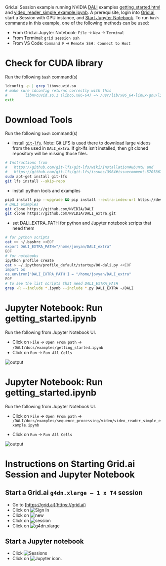 
Grid.ai Session example running NVIDIA [DALI](https://github.com/NVIDIA/DALI) examples [getting_started.html](https://docs.nvidia.com/deeplearning/dali/user-guide/docs/examples/getting_started.html) and [video_reader_simple_example.ipynb](https://github.com/NVIDIA/DALI/blob/main/docs/examples/sequence_processing/video/video_reader_simple_example.ipynb).  A prerequisite, login into [Grid.ai](#start-a-gridai-g4dnxlarge--1-x-t4-session), start a Session with GPU instance, and [Start Jupyter Notebook](#start-a-jupyter-notebook). To run `bash` commands in this example, one of the following methods can be used: 
- From Grid.ai Jupyter Notebook: `File` -> `New` -> `Terminal`
- From Terminal: `grid session ssh`
- From VS Code: `Command P` -> `Remote SSH: Connect to Host`
  
# Check for CUDA library 
Run the following `bash` command(s)
```bash
ldconfig -p | grep libnvcuvid.so
# make sure ldconfig returns correctly with this
#        libnvcuvid.so.1 (libc6,x86-64) => /usr/lib/x86_64-linux-gnu/libnvcuvid.so.1
exit
```

# Download Tools 
Run the following `bash` command(s)

- install [`git-lfs`](https://git-lfs.github.com). Note: Git LFS is used there to download large videos from the used in `DALI_extra`. If git-lfs isn’t installed, then git cloned repository will be missing those files.

```bash
# Instructions from 
#   https://github.com/git-lfs/git-lfs/wiki/Installation#ubuntu and 
#   https://github.com/git-lfs/git-lfs/issues/3964#issuecomment-570586798
sudo apt-get install git-lfs
git lfs install --skip-repo
```

- install python tools and examples
```bash
pip3 install pip --upgrade && pip install --extra-index-url https://developer.download.nvidia.com/compute/redist --upgrade nvidia-dali-cuda110
# DALI examples
git clone https://github.com/NVIDIA/DALI
git clone https://github.com/NVIDIA/DALI_extra.git
```

- set DALI_EXTRA_PATH for python and Jupyter notebook scripts that need them

```bash
# for python scripts
cat >> ~/.bashrc <<EOF
export DALI_EXTRA_PATH="/home/jovyan/DALI_extra"
EOF
# for notebooks
ipython profile create
cat > ~/.ipython/profile_default/startup/00-dali.py <<EOF
import os
os.environ['DALI_EXTRA_PATH'] = "/home/jovyan/DALI_extra"
EOF
# to see the list scripts that need DALI_EXTRA_PATH
grep -R --include *.ipynb --include *.py DALI_EXTRA ~/DALI
```

# Jupyter Notebook: Run getting_started.ipynb
Run the following from Jupyter Notebook UI.

- Click on `File` -> `Open From path` -> `/DALI/docs/examples/getting_started.ipynb`
- Click on `Run` -> `Run All Cells`

![output](images/getting_started_image.png) 

# Jupyter Notebook: Run getting_started.ipynb
Run the following from Jupyter Notebook UI.

- Click on `File` -> `Open From path` -> `/DALI/docs/examples/sequence_processing/video/video_reader_simple_example.ipynb`

- Click on `Run` -> `Run All Cells`

![output](images/Screen%20Shot%202021-08-19%20at%2010.14.17%20AM.png)

# Instructions on Starting Grid.ai Session and Jupyter Notebook

## Start a Grid.ai `g4dn.xlarge — 1 x T4` session

- Go to [https://grid.ai](https://grid.ai)
- Click on ![Sign In](images/signin.png)
- Click on ![new](images/new.png) 
- Click on ![session](images/session.png) 
- Click on ![g4dn.xlarge](images/new_session.png)

## Start a Jupyter notebook

- Click ![Sessions](images/sessions.png)
- Click on ![Jupyter icon](images/Screen%20Shot%202021-08-16%20at%2011.16.34%20AM.png).
